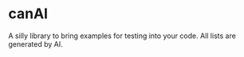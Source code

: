 # canAI
A silly library to bring examples for testing into your code.  All lists are generated by AI.
